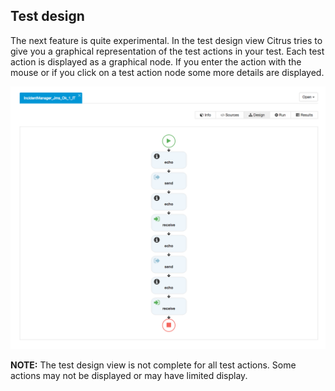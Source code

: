 ## Test design

The next feature is quite experimental. In the test design view Citrus tries to give you a graphical representation of the test actions in your test. Each test action
is displayed as a graphical node. If you enter the action with the mouse or if you click on a test action node some more details are displayed.

![Design](screenshots/test-design.png)

**NOTE:** The test design view is not complete for all test actions. Some actions may not be displayed or may have limited display.